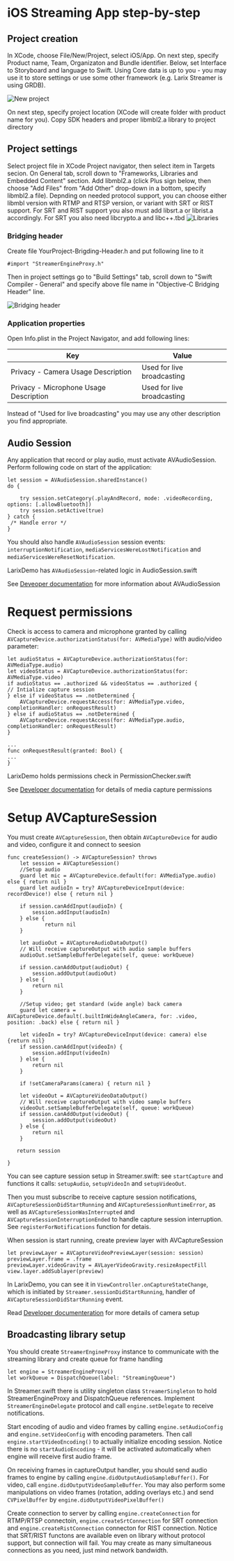 # iOS Streaming App step-by-step

## Project creation
In XCode, choose File/New/Project, select iOS/App. On next step, specify Product name, Team, Organizaton and Bundle identifier. Below, set Interface to Storyboard and language to Swift. Using Core data is up to you - you may use it to store settings or use some other framework (e.g. Larix Streamer is using GRDB). 

![New project](screenshots/new_project.png)

On next step, specify project location (XCode will create folder with product name for you).
Copy SDK headers and proper libmbl2.a library to project directory

## Project settings
Select project file in XCode Project navigator, then select item in Targets secion. On General tab, scroll down to "Frameworks, Libraries and Embedded Content" section. Add libmbl2.a (click Plus sign below, then choose "Add Files" from "Add Other" drop-down in a bottom, specify libmbl2.a file).
Depnding on needed protocol support, you can choose either libmbl version with RTMP and RTSP version, or variant with SRT or RIST support.
For SRT and RIST support you also must add libsrt.a or librist.a accordingly. For SRT you also need libcrypto.a and libc++.tbd 
![Libraries](screenshots/libraries.png)


### Bridging header
Create file YourProject-Brigding-Header.h and put following line to it

`#import "StreamerEngineProxy.h"`


Then in project settings go to "Build Settings" tab, scroll down to "Swift Compiler - General" and specify above file name in "Objective-C Bridging Header" line. 

![Bridging header](screenshots/bridging_header.png)


### Application properties
Open Info.plist in the Project Navigator, and add following lines:

| Key                                    | Value                      |
|----------------------------------------|----------------------------|
| Privacy - Camera Usage Description     | Used for live broadcasting |
| Privacy - Microphone Usage Description | Used for live broadcasting |

Instead of "Used for live broadcasting" you may use any other description you find appropriate.


## Audio Session
Any application that record or play audio, must activate AVAudioSession.
Perform following code on start of the application:

```
let session = AVAudioSession.sharedInstance()
do {

    try session.setCategory(.playAndRecord, mode: .videoRecording, options: [.allowBluetooth])
    try session.setActive(true)
} catch {
 /* Handle error */
}
```

You should also handle `AVAudioSession` session events: `interruptionNotification`, `mediaServicesWereLostNotification` and `mediaServicesWereResetNotification`. 

LarixDemo has `AVAudioSession`-related logic in AudioSession.swift

See [Deveoper documentation](https://developer.apple.com/documentation/avfoundation/avaudiosession) for more information about AVAudioSession

# Request permissions

Check is access to camera and microphone granted by calling `AVCaptureDevice.authorizationStatus(for: AVMediaType)` with audio/video parameter: 

```
let audioStatus = AVCaptureDevice.authorizationStatus(for: AVMediaType.audio)
let videoStatus = AVCaptureDevice.authorizationStatus(for: AVMediaType.video)
if audioStatus == .authorized && videoStatus == .authorized {
// Intialize capture session
} else if videoStatus == .notDetermined {
    AVCaptureDevice.requestAccess(for: AVMediaType.video, completionHandler: onRequestResult)
} else if audioStatus == .notDetermined {
    AVCaptureDevice.requestAccess(for: AVMediaType.audio, completionHandler: onRequestResult)
}

...
func onRequestResult(granted: Bool) {
...
}

```

LarixDemo holds permissions check in PermissionChecker.swift

See [Developer documentation](https://developer.apple.com/documentation/avfoundation/cameras_and_media_capture/requesting_authorization_for_media_capture_on_ios) for details of media capture permissions


# Setup AVCaptureSession
 
You must create `AVCaptureSession`, then obtain `AVCaptureDevice` for audio and video, configure it and connect to seesion

```
func createSession() -> AVCaptureSession? throws
    let session = AVCaptureSession()
    //Setup audio
    guard let mic = AVCaptureDevice.default(for: AVMediaType.audio) else { return nil }
    guard let audioIn = try? AVCaptureDeviceInput(device: recordDevice!) else { return nil }
        
    if session.canAddInput(audioIn) {
        session.addInput(audioIn)
    } else {
			return nil
    }
        
    let audioOut = AVCaptureAudioDataOutput()
    // Will receive captureOutput with audio sample buffers
    audioOut.setSampleBufferDelegate(self, queue: workQueue)
       
    if session.canAddOutput(audioOut) {
        session.addOutput(audioOut)
    } else {
        return nil
    }
		
	//Setup video; get standard (wide angle) back camera
    guard let camera = AVCaptureDevice.default(.builtInWideAngleCamera, for: .video, position: .back) else { return nil }
        
    let videoIn = try? AVCaptureDeviceInput(device: camera) else {return nil}
    if session.canAddInput(videoIn) {
        session.addInput(videoIn)
    } else {
        return nil
    }

    if !setCameraParams(camera) { return nil }

    let videoOut = AVCaptureVideoDataOutput()
    // Will receive captureOutput with video sample buffers
    videoOut.setSampleBufferDelegate(self, queue: workQueue)
    if session.canAddOutput(videoOut) {
        session.addOutput(videoOut)
    } else {
        return nil
    }
        
   return session
     
}

```

You can see capture session setup in Streamer.swift: see `startCapture` and functions it calls: `setupAudio`, `setupVideoIn` and `setupVideoOut`.

Then you must subscribe to receive capture session notifications, `AVCaptureSessionDidStartRunning` and `AVCaptureSessionRuntimeError`, as well as `AVCaptureSessionWasInterrupted` and `AVCaptureSessionInterruptionEnded` to handle capture session interruption.
See `registerForNotifications` function for detais.

When session is start running, create preview layer with AVCaptureSession

```
let previewLayer = AVCaptureVideoPreviewLayer(session: session)
previewLayer.frame = .frame
previewLayer.videoGravity = AVLayerVideoGravity.resizeAspectFill
view.layer.addSublayer(preview)

```

In LarixDemo, you can see it in `ViewController.onCaptureStateChange`, which is initiated by `Streamer.sessionDidStartRunning`, handler of `AVCaptureSessionDidStartRunning` event. 


Read [Developer documenteration](https://developer.apple.com/documentation/avfoundation/cameras_and_media_capture/avcam_building_a_camera_app) for more details of camera setup


## Broadcasting library setup
You should create `StreamerEngineProxy` instance to communicate with the streaming library and create queue for frame handling

```
let engine = StreamerEngineProxy()
let workQueue = DispatchQueue(label: "StreamingQueue")

```

In Streamer.swift there is utility singleton class `StreamerSingleton` to hold StreamerEngineProxy and DispatchQueue references.
Implement `StreamerEngineDelegate` protocol and call `engine.setDelegate` to receive notifications.

Start encoding of audio and video frames by calling `engine.setAudioConfig` and `engine.setVideoConfig` with encoding parameters. Then call `engine.startVideoEncoding()` to actually initialize encoding session. Notice there is no `startAudioEncoding` - it will be activated automatically when engine will receive first audio frame.

On receiving frames in captureOutput handler, you should send audio frames to engine by calling `engine.didOutputAudioSampleBuffer()`. For video, call `engine.didOutputVideoSampleBuffer`. You may also perform some manipulations on video frames (rotation, adding overlays etc.) and send `CVPixelBuffer` by `engine.didOutputVideoPixelBuffer()`

Create connection to server by calling `engine.createConnection` for RTMP/RTSP connectoin, `engine.createSrtConnection` for SRT connection and `engine.createRistConnection` connecton for RIST connection. Notice that SRT/RIST functons are available even on library without protocol support, but connection will fail.
You may create as many simultaneous connections as you need, just mind network bandwidth.

